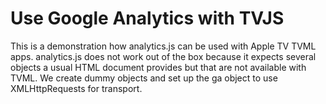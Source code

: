 # Use Google Analytics with TVJS
This is a demonstration how analytics.js can be used with Apple TV TVML apps. analytics.js does not work out of the box because it expects several objects a usual HTML document provides but that are not available with TVML. We create dummy objects and set up the ga object to use XMLHttpRequests for transport.